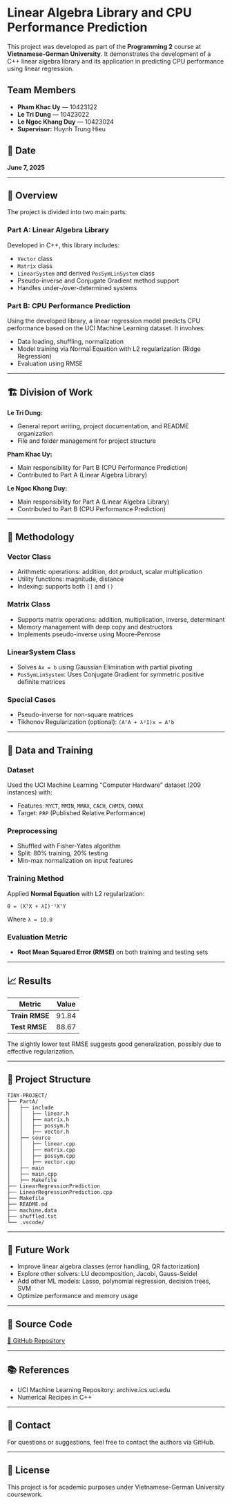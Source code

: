 # Linear Algebra Library and CPU Performance Prediction

This project was developed as part of the **Programming 2** course at **Vietnamese-German University**. It demonstrates the development of a C++ linear algebra library and its application in predicting CPU performance using linear regression.

## Team Members

- **Pham Khac Uy** — 10423122  
- **Le Tri Dung** — 10423022  
- **Le Ngoc Khang Duy** — 10423024  
- **Supervisor:** Huynh Trung Hieu

## 📅 Date

**June 7, 2025**

---

## 📌 Overview

The project is divided into two main parts:

### Part A: Linear Algebra Library

Developed in C++, this library includes:

- `Vector` class
- `Matrix` class
- `LinearSystem` and derived `PosSymLinSystem` class
- Pseudo-inverse and Conjugate Gradient method support
- Handles under-/over-determined systems

### Part B: CPU Performance Prediction

Using the developed library, a linear regression model predicts CPU performance based on the UCI Machine Learning dataset. It involves:

- Data loading, shuffling, normalization
- Model training via Normal Equation with L2 regularization (Ridge Regression)
- Evaluation using RMSE

---

## 🏗️ Division of Work

**Le Tri Dung:**  
- General report writing, project documentation, and README organization  
- File and folder management for project structure

**Pham Khac Uy:**  
- Main responsibility for Part B (CPU Performance Prediction)  
- Contributed to Part A (Linear Algebra Library)

**Le Ngoc Khang Duy:**  
- Main responsibility for Part A (Linear Algebra Library)  
- Contributed to Part B (CPU Performance Prediction)

---

## 🧠 Methodology

### Vector Class

- Arithmetic operations: addition, dot product, scalar multiplication
- Utility functions: magnitude, distance
- Indexing: supports both `[]` and `()`

### Matrix Class

- Supports matrix operations: addition, multiplication, inverse, determinant
- Memory management with deep copy and destructors
- Implements pseudo-inverse using Moore-Penrose

### LinearSystem Class

- Solves `Ax = b` using Gaussian Elimination with partial pivoting
- `PosSymLinSystem`: Uses Conjugate Gradient for symmetric positive definite matrices

### Special Cases

- Pseudo-inverse for non-square matrices
- Tikhonov Regularization (optional): `(AᵀA + λ²I)x = Aᵀb`

---

## 🧪 Data and Training

### Dataset

Used the UCI Machine Learning “Computer Hardware” dataset (209 instances) with:

- Features: `MYCT`, `MMIN`, `MMAX`, `CACH`, `CHMIN`, `CHMAX`
- Target: `PRP` (Published Relative Performance)

### Preprocessing

- Shuffled with Fisher-Yates algorithm
- Split: 80% training, 20% testing
- Min-max normalization on input features

### Training Method

Applied **Normal Equation** with L2 regularization:

```
θ = (XᵀX + λI)⁻¹XᵀY
```

Where `λ = 10.0`

### Evaluation Metric

- **Root Mean Squared Error (RMSE)** on both training and testing sets

---

## 📈 Results

| Metric           | Value     |
|------------------|-----------|
| **Train RMSE**   | 91.84     |
| **Test RMSE**    | 88.67     |

The slightly lower test RMSE suggests good generalization, possibly due to effective regularization.

---

## 📁 Project Structure

```
TINY-PROJECT/
├── PartA/
│   ├── include
│   │   ├── linear.h
│   │   ├── matrix.h
│   │   ├── possym.h
│   │   ├── vector.h
│   ├── source
│   │   ├── linear.cpp
│   │   ├── matrix.cpp
│   │   ├── possym.cpp
│   │   ├── vector.cpp
│   ├── main
│   ├── main.cpp
│   ├── Makefile
├── LinearRegressionPrediction
├── LinearRegressionPrediction.cpp
├── Makefile
├── README.md
├── machine.data
├── shuffled.txt
└── .vscode/
```

---

## 🔮 Future Work

- Improve linear algebra classes (error handling, QR factorization)
- Explore other solvers: LU decomposition, Jacobi, Gauss-Seidel
- Add other ML models: Lasso, polynomial regression, decision trees, SVM
- Optimize performance and memory usage

---

## 📂 Source Code

[🔗 GitHub Repository](https://github.com/mrsuero/Tiny-project)

---

## 📚 References

- UCI Machine Learning Repository: archive.ics.uci.edu
- Numerical Recipes in C++

---

## 👥 Contact

For questions or suggestions, feel free to contact the authors via GitHub.

---

## 📜 License

This project is for academic purposes under Vietnamese-German University coursework.